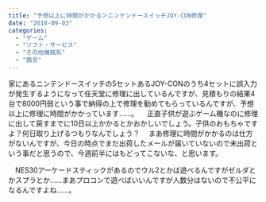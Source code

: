 ```yaml
---
title: "予想以上に時間がかかる＞ニンテンドースイッチJOY-CON修理"
date: "2018-09-03"
categories: 
  - "ゲーム"
  - "ソフト・サービス"
  - "その他機械系"
  - "戯言"
---
```


家にあるニンテンドースイッチの5セットあるJOY-CONのうち4セットに誤入力が発生するようになって任天堂に修理に出しているんですが、見積もりの結果4台で8000円弱という事で納得の上で修理を勧めてもらっているんですが、予想以上に修理に時間がかかっています……。 　正直子供が遊ぶゲーム機なのに修理に出して戻すまでに10日以上かかるとかおかしいでしょう。子供のおもちゃですよ？何日取り上げるつもりなんでしょう？ 　まあ修理に時間がかかるのは仕方がないんですが、今日の時点でまだ出荷したメールが届いていないので未出荷という事だと思うので、今週前半にはもどってこないな、と思います。

　NES30アーケードスティックがあるのでウル2とかは遊べるんですがゼルダとかスプラとか……まあプロコンで遊べばいいんですが人数分はないので不公平になるんですよね……。
